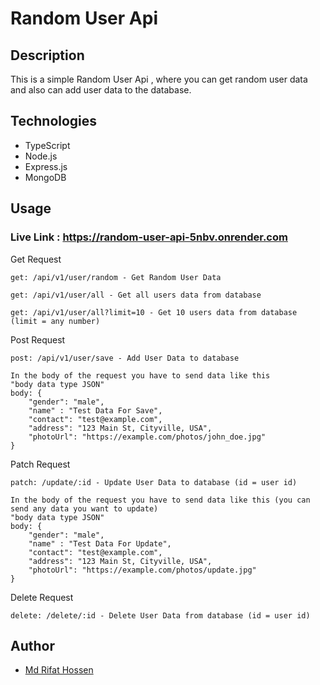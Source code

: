 # Random User Api

## Description
This is a simple Random User Api , where you can get random user data and also can add user data to the database.

## Technologies
- TypeScript
- Node.js
- Express.js
- MongoDB

## Usage
### Live Link : https://random-user-api-5nbv.onrender.com

Get Request
```
get: /api/v1/user/random - Get Random User Data 

get: /api/v1/user/all - Get all users data from database

get: /api/v1/user/all?limit=10 - Get 10 users data from database (limit = any number)
```
Post Request
```
post: /api/v1/user/save - Add User Data to database

In the body of the request you have to send data like this
"body data type JSON"
body: {
    "gender": "male",
    "name" : "Test Data For Save",
    "contact": "test@example.com",
    "address": "123 Main St, Cityville, USA",
    "photoUrl": "https://example.com/photos/john_doe.jpg"
}
```
Patch Request 
```
patch: /update/:id - Update User Data to database (id = user id)

In the body of the request you have to send data like this (you can send any data you want to update)
"body data type JSON"
body: {
    "gender": "male",
    "name" : "Test Data For Update",
    "contact": "test@example.com",
    "address": "123 Main St, Cityville, USA",
    "photoUrl": "https://example.com/photos/update.jpg"
}
```
Delete Request
```
delete: /delete/:id - Delete User Data from database (id = user id)
```

## Author
- [Md Rifat Hossen](https://rifatsaown.netlify.app/)
